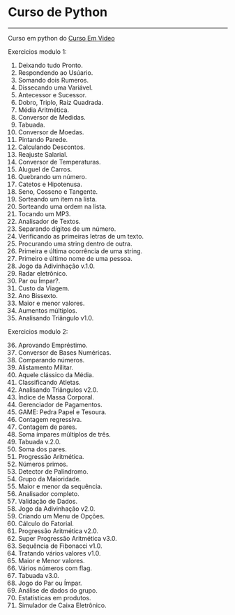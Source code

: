 # Curso de Python
 ***
 Curso em python do [Curso Em Video](https://www.cursoemvideo.com)
 
 Exercicios modulo 1:
 
  1. Deixando tudo Pronto.
  2. Respondendo ao Usúario.
  3. Somando dois Rumeros.
  4. Dissecando uma Variável.
  5. Antecessor e Sucessor.
  6. Dobro, Triplo, Raiz Quadrada.
  7. Média Aritmética.
  8. Conversor de Medidas.
  9. Tabuada.
  10. Conversor de Moedas.
  11. Pintando Parede.
  12. Calculando Descontos.
  13. Reajuste Salarial.
  14. Conversor de Temperaturas.
  15. Aluguel de Carros.
  16. Quebrando um número.
  17. Catetos e Hipotenusa.
  18. Seno, Cosseno e Tangente.
  19. Sorteando um item na lista.
  20. Sorteando uma ordem na lista.
  21. Tocando um MP3.
  22. Analisador de Textos.
  23. Separando dígitos de um número.
  24. Verificando as primeiras letras de um texto.
  25. Procurando uma string dentro de outra.
  26. Primeira e última ocorrência de uma string.
  27. Primeiro e último nome de uma pessoa.
  28. Jogo da Adivinhação v.1.0.
  29. Radar eletrônico.
  30. Par ou Ímpar?.
  31. Custo da Viagem.
  32. Ano Bissexto.
  33. Maior e menor valores.
  34. Aumentos múltiplos.
  35. Analisando Triângulo v1.0.

 Exercicios modulo 2:

  36. Aprovando Empréstimo.
  37. Conversor de Bases Numéricas.
  38. Comparando números.
  39. Alistamento Militar.
  40. Aquele clássico da Média.
  41. Classificando Atletas.
  42. Analisando Triângulos v2.0.
  43. Índice de Massa Corporal.
  44. Gerenciador de Pagamentos.
  45. GAME: Pedra Papel e Tesoura.
  46. Contagem regressiva.
  47. Contagem de pares.
  48. Soma ímpares múltiplos de três.
  49. Tabuada v.2.0.
  50. Soma dos pares.
  51. Progressão Aritmética.
  52. Números primos.
  53. Detector de Palíndromo.
  54. Grupo da Maioridade.
  55. Maior e menor da sequência.
  56. Analisador completo.
  57. Validação de Dados.
  58. Jogo da Adivinhação v2.0.
  59. Criando um Menu de Opções.
  60. Cálculo do Fatorial.
  61. Progressão Aritmética v2.0.
  62. Super Progressão Aritmética v3.0.
  63. Sequência de Fibonacci v1.0.
  64. Tratando vários valores v1.0.
  65. Maior e Menor valores.
  66. Vários números com flag.
  67. Tabuada v3.0.
  68. Jogo do Par ou Ímpar.
  69. Análise de dados do grupo.
  70. Estatísticas em produtos.
  71. Simulador de Caixa Eletrônico.
